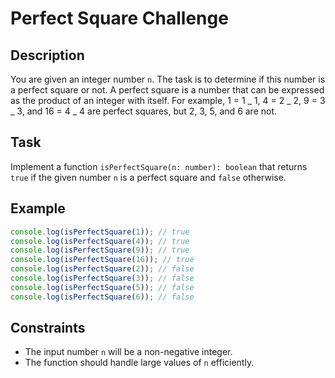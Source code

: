 # Perfect Square Challenge

## Description

You are given an integer number `n`. The task is to determine if this number is a perfect square or not. A perfect square is a number that can be expressed as the product of an integer with itself. For example, 1 = 1 _ 1, 4 = 2 _ 2, 9 = 3 _ 3, and 16 = 4 _ 4 are perfect squares, but 2, 3, 5, and 6 are not.

## Task

Implement a function `isPerfectSquare(n: number): boolean` that returns `true` if the given number `n` is a perfect square and `false` otherwise.

## Example

```typescript
console.log(isPerfectSquare(1)); // true
console.log(isPerfectSquare(4)); // true
console.log(isPerfectSquare(9)); // true
console.log(isPerfectSquare(16)); // true
console.log(isPerfectSquare(2)); // false
console.log(isPerfectSquare(3)); // false
console.log(isPerfectSquare(5)); // false
console.log(isPerfectSquare(6)); // false
```

## Constraints

- The input number `n` will be a non-negative integer.
- The function should handle large values of `n` efficiently.
